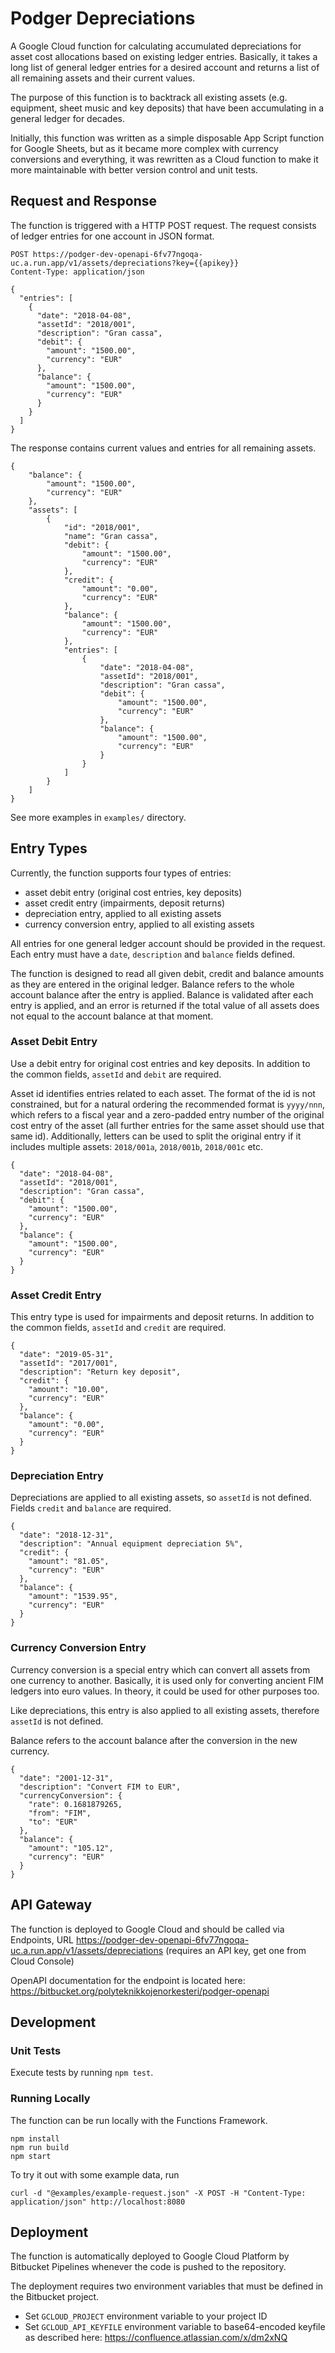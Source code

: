 # Podger Depreciations

A Google Cloud function for calculating accumulated depreciations for asset cost allocations based on existing ledger entries. Basically, it takes a long list of general ledger entries for a desired account and returns a list of all remaining assets and their current values.

The purpose of this function is to backtrack all existing assets (e.g. equipment, sheet music and key deposits) that have been accumulating in a general ledger for decades.

Initially, this function was written as a simple disposable App Script function for Google Sheets, but as it became more complex with currency conversions and everything, it was rewritten as a Cloud function to make it more maintainable with better version control and unit tests.

## Request and Response

The function is triggered with a HTTP POST request. The request consists of ledger entries for one account in JSON format.

```
POST https://podger-dev-openapi-6fv77ngoqa-uc.a.run.app/v1/assets/depreciations?key={{apikey}}
Content-Type: application/json

{
  "entries": [
    {
      "date": "2018-04-08",
      "assetId": "2018/001",
      "description": "Gran cassa",
      "debit": {
        "amount": "1500.00",
        "currency": "EUR"
      },
      "balance": {
        "amount": "1500.00",
        "currency": "EUR"
      }
    }
  ]
}
```

The response contains current values and entries for all remaining assets.

```
{
    "balance": {
        "amount": "1500.00",
        "currency": "EUR"
    },
    "assets": [
        {
            "id": "2018/001",
            "name": "Gran cassa",
            "debit": {
                "amount": "1500.00",
                "currency": "EUR"
            },
            "credit": {
                "amount": "0.00",
                "currency": "EUR"
            },
            "balance": {
                "amount": "1500.00",
                "currency": "EUR"
            },
            "entries": [
                {
                    "date": "2018-04-08",
                    "assetId": "2018/001",
                    "description": "Gran cassa",
                    "debit": {
                        "amount": "1500.00",
                        "currency": "EUR"
                    },
                    "balance": {
                        "amount": "1500.00",
                        "currency": "EUR"
                    }
                }
            ]
        }
    ]
}
```

See more examples in `examples/` directory.

## Entry Types

Currently, the function supports four types of entries:

* asset debit entry (original cost entries, key deposits)
* asset credit entry (impairments, deposit returns)
* depreciation entry, applied to all existing assets
* currency conversion entry, applied to all existing assets

All entries for one general ledger account should be provided in the request. Each entry must have a `date`, `description` and `balance` fields defined.

The function is designed to read all given debit, credit and balance amounts as they are entered in the original ledger. Balance refers to the whole account balance after the entry is applied. Balance is validated after each entry is applied, and an error is returned if the total value of all assets does not equal to the account balance at that moment.

### Asset Debit Entry

Use a debit entry for original cost entries and key deposits. In addition to the common fields, `assetId` and `debit` are required.

Asset id identifies entries related to each asset. The format of the id is not constrained, but for a natural ordering the recommended format is `yyyy/nnn`, which refers to a fiscal year and a zero-padded entry number of the original cost entry of the asset (all further entries for the same asset should use that same id). Additionally, letters can be used to split the original entry if it includes multiple assets: `2018/001a`, `2018/001b`, `2018/001c` etc.

```
{
  "date": "2018-04-08",
  "assetId": "2018/001",
  "description": "Gran cassa",
  "debit": {
    "amount": "1500.00",
    "currency": "EUR"
  },
  "balance": {
    "amount": "1500.00",
    "currency": "EUR"
  }
}
```

### Asset Credit Entry

This entry type is used for impairments and deposit returns. In addition to the common fields, `assetId` and `credit` are required.

```
{
  "date": "2019-05-31",
  "assetId": "2017/001",
  "description": "Return key deposit",
  "credit": {
    "amount": "10.00",
    "currency": "EUR"
  },
  "balance": {
    "amount": "0.00",
    "currency": "EUR"
  }
}
```

### Depreciation Entry

Depreciations are applied to all existing assets, so `assetId` is not defined. Fields `credit` and `balance` are required.

```
{
  "date": "2018-12-31",
  "description": "Annual equipment depreciation 5%",
  "credit": {
    "amount": "81.05",
    "currency": "EUR"
  },
  "balance": {
    "amount": "1539.95",
    "currency": "EUR"
  }
}
```

### Currency Conversion Entry

Currency conversion is a special entry which can convert all assets from one currency to another. Basically, it is used only for converting ancient FIM ledgers into euro values. In theory, it could be used for other purposes too.

Like depreciations, this entry is also applied to all existing assets, therefore `assetId` is not defined.

Balance refers to the account balance after the conversion in the new currency.

```
{
  "date": "2001-12-31",
  "description": "Convert FIM to EUR",
  "currencyConversion": {
    "rate": 0.1681879265,
    "from": "FIM",
    "to": "EUR"
  },
  "balance": {
    "amount": "105.12",
    "currency": "EUR"
  }
}
```

## API Gateway

The function is deployed to Google Cloud and should be called via Endpoints, URL https://podger-dev-openapi-6fv77ngoqa-uc.a.run.app/v1/assets/depreciations (requires an API key, get one from Cloud Console)

OpenAPI documentation for the endpoint is located here: https://bitbucket.org/polyteknikkojenorkesteri/podger-openapi

## Development

### Unit Tests

Execute tests by running `npm test`.

### Running Locally

The function can be run locally with the Functions Framework.

```
npm install
npm run build
npm start
```

To try it out with some example data, run

```
curl -d "@examples/example-request.json" -X POST -H "Content-Type: application/json" http://localhost:8080
```

## Deployment

The function is automatically deployed to Google Cloud Platform by Bitbucket Pipelines whenever the code is pushed to the repository.

The deployment requires two environment variables that must be defined in the Bitbucket project.

* Set `GCLOUD_PROJECT` environment variable to your project ID
* Set `GCLOUD_API_KEYFILE` environment variable to base64-encoded keyfile as described here: https://confluence.atlassian.com/x/dm2xNQ
